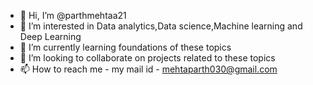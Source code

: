 - 👋 Hi, I’m @parthmehtaa21
- 👀 I’m interested in Data analytics,Data science,Machine learning and Deep Learning
- 🌱 I’m currently learning foundations of these topics 
- 💞️ I’m looking to collaborate on projects related to these topics
- 📫 How to reach me - my mail id - mehtaparth030@gmail.com

<!---
parthmehtaa21/parthmehtaa21 is a ✨ special ✨ repository because its `README.md` (this file) appears on your GitHub profile.
You can click the Preview link to take a look at your changes.
--->
